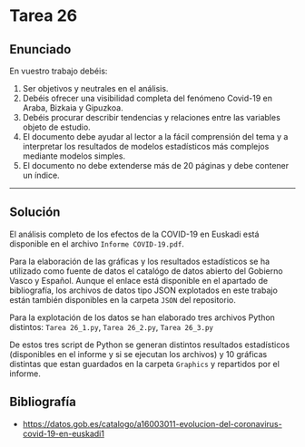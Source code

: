 ﻿# Tarea 26

## Enunciado
En vuestro trabajo debéis:
1. Ser objetivos y neutrales en el análisis.
2. Debéis ofrecer una visibilidad completa del fenómeno Covid-19 en Araba, Bizkaia y Gipuzkoa.
3. Debéis procurar describir tendencias y relaciones entre las variables objeto de estudio.
4. El documento debe ayudar al lector a la fácil comprensión del tema y a interpretar los resultados de 
modelos estadísticos más complejos mediante modelos simples.
5. El documento no debe extenderse más de 20 páginas y debe contener un índice.
___

## Solución
El análisis completo de los efectos de la COVID-19 en Euskadi está disponible en el archivo `Informe COVID-19.pdf`.

Para la elaboración de las gráficas y los resultados estadísticos se ha utilizado como fuente de datos el catalógo de datos abierto del Gobierno Vasco y Español. Aunque el enlace está disponible en el apartado de bibliografía, los archivos de datos tipo JSON explotados en este trabajo están también disponibles en la carpeta `JSON` del repositorio.

Para la explotación de los datos se han elaborado tres archivos Python distintos: `Tarea 26_1.py`, `Tarea 26_2.py`, `Tarea 26_3.py`

De estos tres script de Python se generan distintos resultados estadísticos (disponibles en el informe y si se ejecutan los archivos) y 10 gráficas distintas que estan guardados en la carpeta `Graphics` y repartidos por el informe.


## Bibliografía
- https://datos.gob.es/catalogo/a16003011-evolucion-del-coronavirus-covid-19-en-euskadi1
